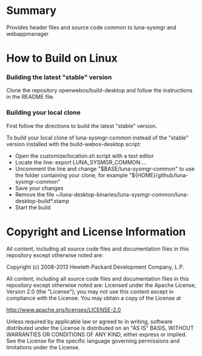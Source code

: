 Summary
========

Provides header files and source code common to luna-sysmgr and webappmanager


How to Build on Linux
=====================

### Building the latest "stable" version

Clone the repository openwebos/build-desktop and follow the instructions in the README file.

### Building your local clone

First follow the directions to build the latest "stable" version.

To build your local clone of luna-sysmgr-common instead of the "stable" version installed with the build-webos-desktop script:

* Open the customize/location.sh script with a text editor
* Locate the line:  export LUNA_SYSMGR_COMMON....
* Uncomment the line and change "$BASE/luna-sysmgr-common" to use the folder containing your clone, for example "${HOME}/github/luna-sysmgr-common"
* Save your changes
* Remove the file ~/luna-desktop-binaries/luna-sysmgr-common/luna-desktop-build*.stamp
* Start the build

# Copyright and License Information

All content, including all source code files and documentation files in this repository except otherwise noted are: 

 Copyright (c) 2008-2013 Hewlett-Packard Development Company, L.P.

All content, including all source code files and documentation files in this repository except otherwise noted are:
Licensed under the Apache License, Version 2.0 (the "License");
you may not use this content except in compliance with the License.
You may obtain a copy of the License at

http://www.apache.org/licenses/LICENSE-2.0

Unless required by applicable law or agreed to in writing, software
distributed under the License is distributed on an "AS IS" BASIS,
WITHOUT WARRANTIES OR CONDITIONS OF ANY KIND, either express or implied.
See the License for the specific language governing permissions and
limitations under the License.
